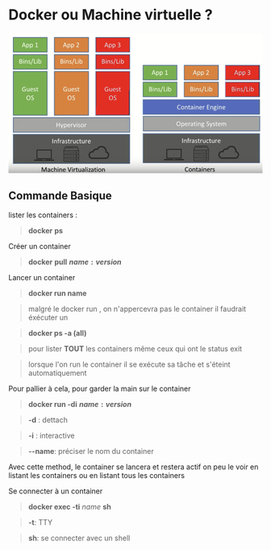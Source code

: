 
  

# Docker ou Machine virtuelle ?

  

![](dockerVS.png)

  

  

## Commande Basique

  

lister les containers :

> **docker**  **ps**

  

Créer un container

> **docker**  **pull**  **$name:version$**

  

Lancer un container

> **docker run name**

> malgré le docker run , on n'appercevra pas le container il faudrait éxécuter un

> **docker ps -a (all)**

>pour lister **TOUT** les containers même ceux qui ont le status exit

  

>lorsque l'on run le container il se exécute sa tâche et s'éteint automatiquement

  

Pour pallier à cela, pour garder la main sur le container

>**docker run -di**  **$name:version$** 

 
>**-d** : dettach

>**-i** : interactive

>**--name**:  préciser le nom du container

Avec cette method, le container se lancera et restera actif on peu le voir en listant les containers ou en listant tous les containers


Se connecter à un container


>**docker exec -ti** *name* **sh**

>**-t**: TTY

>**sh**: se connecter avec un shell